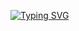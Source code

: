 <a href="https://git.io/typing-svg"><img src="https://readme-typing-svg.herokuapp.com?font=Nunito&pause=1000&color=F7F7F7&repeat=false&random=false&width=435&lines=Hey+There+I'm+Vanika!" alt="Typing SVG" /></a>

<a href="https://media.discordapp.net/attachments/1175501605752287376/1235230850459766784/code.png?ex=66339de0&is=66324c60&hm=8d79ea9e39d83a77b56b41b863a5472d3a317c25016c767fc679f2bef889e2cd&=&format=webp&quality=lossless&width=1085&height=250"></a>
